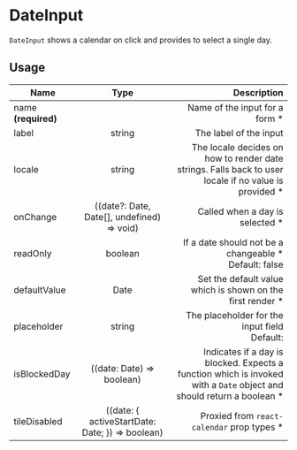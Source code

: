 <!-- 
This is an auto-generated markdown. 
You can change it in "/Users/daniel/Dev/allthings/elements/src/DateInput/DateInput.tsx" and run build:docs to update this file.
-->
# DateInput
`DateInput` shows a calendar on click and provides to select a single day.
## Usage
| Name        | Type           | Description  |
| ----------- |:--------------:| ------------:|
|name **(required)**||Name of the input for a form *
|label|string|The label of the input
|locale|string|The locale decides on how to render date strings. Falls back to user locale if no value is provided *
|onChange|((date?: Date, Date[], undefined) => void)|Called when a day is selected *
|readOnly|boolean|If a date should not be a changeable *<br>Default: false
|defaultValue|Date|Set the default value which is shown on the first render *
|placeholder|string|The placeholder for the input field<br>Default: 
|isBlockedDay|((date: Date) => boolean)|Indicates if a day is blocked. Expects a function which is invoked with a `Date` object and should return a boolean *
|tileDisabled|((date: { activeStartDate: Date; }) => boolean)|Proxied from `react-calendar` prop types *
